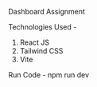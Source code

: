 Dashboard Assignment

Technologies Used - 
 1. React JS
 2. Tailwind CSS
 3. Vite

Run Code - 
 npm run dev
